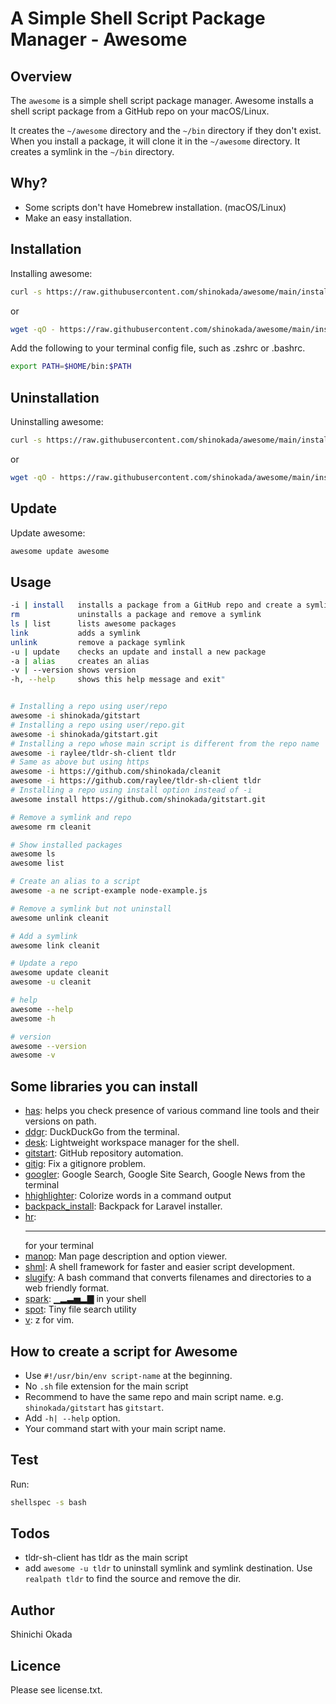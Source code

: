 # A Simple Shell Script Package Manager - Awesome

## Overview

The `awesome` is a simple shell script package manager. Awesome installs a shell script package from a GitHub repo on your macOS/Linux.

 It creates the `~/awesome` directory and the `~/bin` directory if they don't exist. When you install a package, it will clone it in the `~/awesome` directory. It creates a symlink in the `~/bin` directory.

## Why?

- Some scripts don't have Homebrew installation. (macOS/Linux)
- Make an easy installation.

## Installation

Installing awesome:

```sh
curl -s https://raw.githubusercontent.com/shinokada/awesome/main/install | bash -s install
```

or

```sh
wget -qO - https://raw.githubusercontent.com/shinokada/awesome/main/install | bash -s install
```

Add the following to your terminal config file, such as .zshrc or .bashrc.

```sh
export PATH=$HOME/bin:$PATH
```

## Uninstallation

Uninstalling awesome:

```sh
curl -s https://raw.githubusercontent.com/shinokada/awesome/main/install > tmp1 && bash tmp1 uninstall && rm tmp1
```

or

```sh
wget -qO - https://raw.githubusercontent.com/shinokada/awesome/main/install > tmp1 && bash tmp1 uninstall && rm tmp1
```

## Update

Update awesome:

```sh
awesome update awesome
```

## Usage

```sh
-i | install   installs a package from a GitHub repo and create a symlink in ~/bin
rm             uninstalls a package and remove a symlink
ls | list      lists awesome packages
link           adds a symlink
unlink         remove a package symlink
-u | update    checks an update and install a new package
-a | alias     creates an alias
-v | --version shows version
-h, --help     shows this help message and exit"
```

```sh

# Installing a repo using user/repo
awesome -i shinokada/gitstart
# Installing a repo using user/repo.git
awesome -i shinokada/gitstart.git
# Installing a repo whose main script is different from the repo name
awesome -i raylee/tldr-sh-client tldr
# Same as above but using https
awesome -i https://github.com/shinokada/cleanit
awesome -i https://github.com/raylee/tldr-sh-client tldr
# Installing a repo using install option instead of -i
awesome install https://github.com/shinokada/gitstart.git

# Remove a symlink and repo
awesome rm cleanit

# Show installed packages
awesome ls
awesome list

# Create an alias to a script
awesome -a ne script-example node-example.js

# Remove a symlink but not uninstall
awesome unlink cleanit

# Add a symlink
awesome link cleanit

# Update a repo
awesome update cleanit
awesome -u cleanit

# help
awesome --help
awesome -h

# version
awesome --version
awesome -v
```

## Some libraries you can install

- [has](https://github.com/kdabir/has): helps you check presence of various command line tools and their versions on path.
- [ddgr](https://github.com/jarun/ddgr): DuckDuckGo from the terminal.
- [desk](https://github.com/jamesob/desk): Lightweight workspace manager for the shell.
- [gitstart](https://github.com/shinokada/gitstart): GitHub repository automation.
- [gitig](https://github.com/shinokada/gitig): Fix a gitignore problem.
- [googler](https://github.com/jarun/googler): Google Search, Google Site Search, Google News from the terminal
- [hhighlighter](https://github.com/paoloantinori/hhighlighter): Colorize words in a command output
- [backpack_install](https://github.com/shinokada/backpack_install): Backpack for Laravel installer.
- [hr](https://github.com/paoloantinori/hhighlighter): <hr /> for your terminal
- [manop](https://github.com/shinokada/manop): Man page description and option viewer.
- [shml](https://github.com/odb/shml): A shell framework for faster and easier script development.
- [slugify](https://github.com/benlinton/slugify): A bash command that converts filenames and directories to a web friendly format.
- [spark](https://github.com/holman/spark): 
▁▂▃▅▂▇ in your shell
- [spot](https://github.com/rauchg/spot): Tiny file search utility
- [v](https://github.com/rupa/v): z for vim.

## How to create a script for Awesome

- Use `#!/usr/bin/env script-name` at the beginning.
- No `.sh` file extension for the main script
- Recommend to have the same repo and main script name. e.g. `shinokada/gitstart` has `gitstart`.
- Add `-h| --help` option.
- Your command start with your main script name.

## Test

Run:

```sh
shellspec -s bash
```

## Todos

- tldr-sh-client has tldr as the main script
- add `awesome -u tldr` to uninstall symlink and symlink destination. Use `realpath tldr` to find the source and remove the dir.

## Author

Shinichi Okada

## Licence

Please see license.txt.
